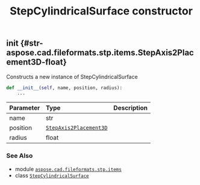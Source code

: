 ﻿---
title: StepCylindricalSurface constructor
second_title: Aspose.CAD for Python via .NET API References
description: 
type: docs
weight: 10
url: /python-net/aspose.cad.fileformats.stp.items/stepcylindricalsurface/__init__/
is_root: false
---

## __init__ {#str-aspose.cad.fileformats.stp.items.StepAxis2Placement3D-float}

Constructs a new instance of StepCylindricalSurface



```python
def __init__(self, name, position, radius):
    ...
```


| Parameter | Type | Description |
| :- | :- | :- |
| name | str |  |
| position | [`StepAxis2Placement3D`](/cad/python-net/aspose.cad.fileformats.stp.items/stepaxis2placement3d) |  |
| radius | float |  |



### See Also
* module [`aspose.cad.fileformats.stp.items`](../../)
* class [`StepCylindricalSurface`](/cad/python-net/aspose.cad.fileformats.stp.items/stepcylindricalsurface)
